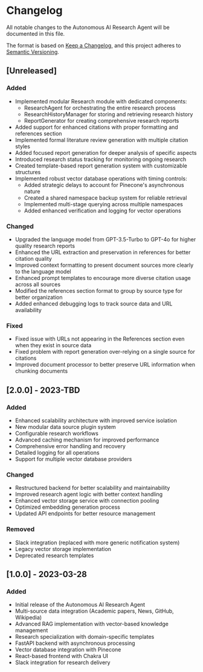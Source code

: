 # Changelog

All notable changes to the Autonomous AI Research Agent will be documented in this file.

The format is based on [Keep a Changelog](https://keepachangelog.com/en/1.0.0/),
and this project adheres to [Semantic Versioning](https://semver.org/spec/v2.0.0.html).

## [Unreleased]

### Added

- Implemented modular Research module with dedicated components:
  - ResearchAgent for orchestrating the entire research process
  - ResearchHistoryManager for storing and retrieving research history
  - ReportGenerator for creating comprehensive research reports
- Added support for enhanced citations with proper formatting and references section
- Implemented formal literature review generation with multiple citation styles
- Added focused report generation for deeper analysis of specific aspects
- Introduced research status tracking for monitoring ongoing research
- Created template-based report generation system with customizable structures
- Implemented robust vector database operations with timing controls:
  - Added strategic delays to account for Pinecone's asynchronous nature
  - Created a shared namespace backup system for reliable retrieval
  - Implemented multi-stage querying across multiple namespaces
  - Added enhanced verification and logging for vector operations

### Changed

- Upgraded the language model from GPT-3.5-Turbo to GPT-4o for higher quality research reports
- Enhanced the URL extraction and preservation in references for better citation quality
- Improved context formatting to present document sources more clearly to the language model
- Enhanced prompt templates to encourage more diverse citation usage across all sources
- Modified the references section format to group by source type for better organization
- Added enhanced debugging logs to track source data and URL availability

### Fixed

- Fixed issue with URLs not appearing in the References section even when they exist in source data
- Fixed problem with report generation over-relying on a single source for citations
- Improved document processor to better preserve URL information when chunking documents

## [2.0.0] - 2023-TBD

### Added

- Enhanced scalability architecture with improved service isolation
- New modular data source plugin system
- Configurable research workflows
- Advanced caching mechanism for improved performance
- Comprehensive error handling and recovery
- Detailed logging for all operations
- Support for multiple vector database providers

### Changed

- Restructured backend for better scalability and maintainability
- Improved research agent logic with better context handling
- Enhanced vector storage service with connection pooling
- Optimized embedding generation process
- Updated API endpoints for better resource management

### Removed

- Slack integration (replaced with more generic notification system)
- Legacy vector storage implementation
- Deprecated research templates

## [1.0.0] - 2023-03-28

### Added

- Initial release of the Autonomous AI Research Agent
- Multi-source data integration (Academic papers, News, GitHub, Wikipedia)
- Advanced RAG implementation with vector-based knowledge management
- Research specialization with domain-specific templates
- FastAPI backend with asynchronous processing
- Vector database integration with Pinecone
- React-based frontend with Chakra UI
- Slack integration for research delivery
